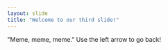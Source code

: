 ```yaml
---
layout: slide
title: "Welcome to our third slide!"
---
```

"Meme, meme, meme."
Use the left arrow to go back!
